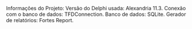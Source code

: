 Informações do Projeto:
Versão do Delphi usada: Alexandria 11.3.
Conexão com o banco de dados: TFDConnection.
Banco de dados: SQLite.
Gerador de relatórios: Fortes Report.
